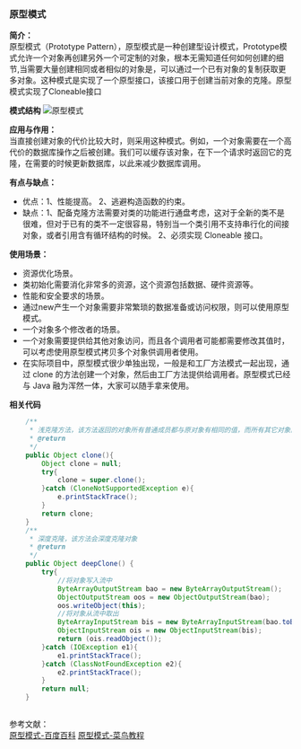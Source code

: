 ### 原型模式

**简介：** </br>
原型模式（Prototype Pattern），原型模式是一种创建型设计模式，Prototype模式允许一个对象再创建另外一个可定制的对象，根本无需知道任何如何创建的细节,当需要大量创建相同或者相似的对象是，可以通过一个已有对象的复制获取更多对象。这种模式是实现了一个原型接口，该接口用于创建当前对象的克隆。原型模式实现了Cloneable接口

**模式结构**
 ![原型模式](https://github.com/lqcool/source/blob/master/designpatterns/src/main/resources/images/%E5%8E%9F%E5%9E%8B%E6%A8%A1%E5%BC%8F%E7%BB%93%E6%9E%84.png)

**应用与作用：** </br>
当直接创建对象的代价比较大时，则采用这种模式。例如，一个对象需要在一个高代价的数据库操作之后被创建。我们可以缓存该对象，在下一个请求时返回它的克隆，在需要的时候更新数据库，以此来减少数据库调用。

**有点与缺点：** </br>
- 优点：1、性能提高。 2、逃避构造函数的约束。
- 缺点：1、配备克隆方法需要对类的功能进行通盘考虑，这对于全新的类不是很难，但对于已有的类不一定很容易，特别当一个类引用不支持串行化的间接对象，或者引用含有循环结构的时候。 2、必须实现 Cloneable 接口。

**使用场景：**
- 资源优化场景。 
- 类初始化需要消化非常多的资源，这个资源包括数据、硬件资源等。 
- 性能和安全要求的场景。 
- 通过new产生一个对象需要非常繁琐的数据准备或访问权限，则可以使用原型模式。 
- 一个对象多个修改者的场景。 
- 一个对象需要提供给其他对象访问，而且各个调用者可能都需要修改其值时，可以考虑使用原型模式拷贝多个对象供调用者使用。 
- 在实际项目中，原型模式很少单独出现，一般是和工厂方法模式一起出现，通过 clone 的方法创建一个对象，然后由工厂方法提供给调用者。原型模式已经与 Java 融为浑然一体，大家可以随手拿来使用。

**相关代码**
```java
    /**
     * 浅克隆方法，该方法返回的对象所有普通成员都与原对象有相同的值，而所有其它对象的引用任然指向原来的对象，而不是复制他所有的成员引用
     * @return
     */
    public Object clone(){
        Object clone = null;
        try{
            clone = super.clone();
        }catch (CloneNotSupportedException e){
            e.printStackTrace();
        }
        return clone;
    }  
    /**
     * 深度克隆，该方法会深度克隆对象
     * @return
     */
    public Object deepClone() {
        try{
            //将对象写入流中
            ByteArrayOutputStream bao = new ByteArrayOutputStream();
            ObjectOutputStream oos = new ObjectOutputStream(bao);
            oos.writeObject(this);
            //将对象从流中取出
            ByteArrayInputStream bis = new ByteArrayInputStream(bao.toByteArray());
            ObjectInputStream ois = new ObjectInputStream(bis);
            return (ois.readObject());
        }catch (IOException e1){
            e1.printStackTrace();
        }catch (ClassNotFoundException e2){
            e2.printStackTrace();
        }
        return null;
    }
    
```


参考文献：</br>
[原型模式-百度百科](https://baike.baidu.com/item/%E5%8E%9F%E5%9E%8B%E6%A8%A1%E5%BC%8F)
[原型模式-菜鸟教程](http://www.runoob.com/design-pattern/prototype-pattern.html)
